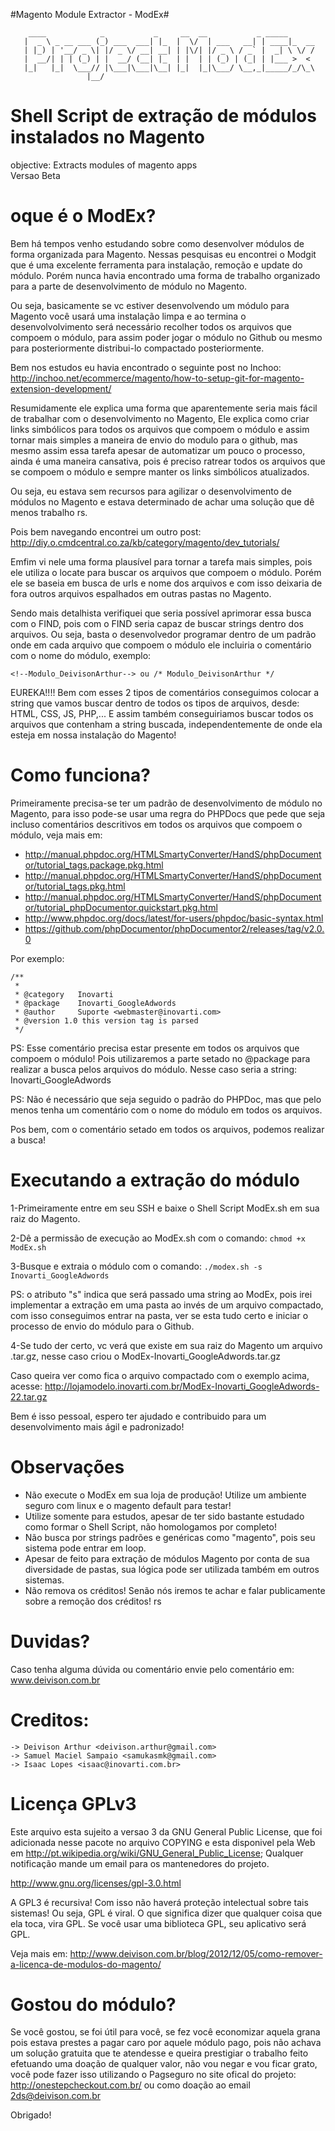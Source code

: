 #Magento Module Extractor - ModEx#

        ____            _           _     __  __           _ _____
       |  _ \ _ __ ___ (_) ___  ___| |_  |  \/  | ___   __| | ____|_  __
       | |_) | '__/ _ \| |/ _ \/ __| __| | |\/| |/ _ \ / _` |  _| \ \/ /
       |  __/| | | (_) | |  __/ (__| |_  | |  | | (_) | (_| | |___ >  <
       |_|   |_|  \___// |\___|\___|\__| |_|  |_|\___/ \__,_|_____/_/\_\
                     |__/
                     
Shell Script de extração de módulos instalados no Magento
=============                     

objective: Extracts modules of magento apps   
Versao Beta
   
oque é o ModEx?
=============

Bem há tempos venho estudando sobre como desenvolver módulos de forma organizada para Magento. Nessas pesquisas eu 
encontrei o Modgit que é uma excelente ferramenta para instalação, remoção e update do módulo. Porém nunca havia 
encontrado uma forma de trabalho organizado para a parte de desenvolvimento de módulo no Magento.

Ou seja, basicamente se vc estiver desenvolvendo um módulo para Magento você usará uma instalação limpa e
ao termina o desenvolvolvimento será necessário recolher todos os arquivos que compoem o módulo, para assim poder jogar 
o módulo no Github ou mesmo para posteriormente distribui-lo compactado posteriormente.

Bem nos estudos eu havia encontrado o seguinte post no Inchoo:
http://inchoo.net/ecommerce/magento/how-to-setup-git-for-magento-extension-development/

Resumidamente ele explica uma forma que aparentemente seria mais fácil de trabalhar com o desenvolvimento no Magento,
Ele explica como criar links simbólicos para todos os arquivos que compoem o módulo e assim tornar mais simples a 
maneira de envio do modulo para o github, mas mesmo assim essa tarefa apesar de automatizar um pouco o processo, 
ainda é uma maneira cansativa, pois é preciso ratrear todos os arquivos que se compoem o módulo e sempre manter os links
simbólicos atualizados.

Ou seja, eu estava sem recursos para agilizar o desenvolvimento de módulos no Magento e estava determinado de achar 
uma solução que dê menos trabalho rs.

Pois bem navegando encontrei um outro post:
http://diy.o.cmdcentral.co.za/kb/category/magento/dev_tutorials/

Emfim vi nele uma forma plausível para tornar a tarefa mais simples, pois ele utiliza o locate para buscar os 
arquivos que compoem o módulo. Porém ele se baseia em busca de urls e nome dos arquivos e com isso deixaria de 
fora outros arquivos espalhados em outras pastas no Magento.

Sendo mais detalhista verifiquei que seria possível aprimorar essa busca com o FIND, pois com o FIND seria capaz de buscar 
strings dentro dos arquivos. Ou seja, basta o desenvolvedor programar dentro de um padrão onde em cada arquivo que 
compoem o módulo ele incluiria o comentário com o nome do módulo, exemplo:

```<!--Modulo_DeivisonArthur--> ou /* Modulo_DeivisonArthur */```

EUREKA!!!! Bem com esses 2 tipos de comentários conseguimos colocar a string que vamos buscar dentro de todos os tipos de arquivos, desde:
HTML, CSS, JS, PHP,... E assim também conseguiriamos buscar todos os arquivos que contenham a string buscada, independentemente 
de onde ela esteja em nossa instalação do Magento!

Como funciona?
=============
Primeiramente precisa-se ter um padrão de desenvolvimento de módulo no Magento, para isso pode-se usar uma regra do PHPDocs 
que pede que seja incluso comentários descritivos em todos os arquivos que compoem o módulo, veja mais em:

* http://manual.phpdoc.org/HTMLSmartyConverter/HandS/phpDocumentor/tutorial_tags.package.pkg.html
* http://manual.phpdoc.org/HTMLSmartyConverter/HandS/phpDocumentor/tutorial_tags.pkg.html
* http://manual.phpdoc.org/HTMLSmartyConverter/HandS/phpDocumentor/tutorial_phpDocumentor.quickstart.pkg.html
* http://www.phpdoc.org/docs/latest/for-users/phpdoc/basic-syntax.html
* https://github.com/phpDocumentor/phpDocumentor2/releases/tag/v2.0.0


Por exemplo:

```
/**
 *
 * @category   Inovarti
 * @package    Inovarti_GoogleAdwords
 * @author     Suporte <webmaster@inovarti.com>
 * @version 1.0 this version tag is parsed
 */
```
PS: Esse comentário precisa estar presente em todos os arquivos que compoem o módulo! Pois utilizaremos a parte setado no 
@package para realizar a busca pelos arquivos do módulo. Nesse caso seria a string: Inovarti_GoogleAdwords


PS: Não é necessário que seja seguido o padrão do PHPDoc, mas que pelo menos tenha um comentário com o nome do módulo em todos os arquivos.

Pos bem, com o comentário setado em todos os arquivos, podemos realizar a busca!

Executando a extração do módulo
=============

1-Primeiramente entre em seu SSH e baixe o Shell Script ModEx.sh em sua raiz do Magento.

2-Dê a permissão de execução ao ModEx.sh com o comando:
```chmod +x ModEx.sh```

3-Busque e extraia o módulo com o comando:
```./modex.sh -s Inovarti_GoogleAdwords```

PS: o atributo "s" indica que será passado uma string ao ModEx, pois irei implementar a extração em uma pasta ao invés de um arquivo compactado, 
com isso conseguimos entrar na pasta, ver se esta tudo certo e iniciar o processo de envio do módulo para o Github.

4-Se tudo der certo, vc verá que existe em sua raiz do Magento um arquivo .tar.gz, nesse caso criou o ModEx-Inovarti_GoogleAdwords.tar.gz

Caso queira ver como fica o arquivo compactado com o exemplo acima, acesse: http://lojamodelo.inovarti.com.br/ModEx-Inovarti_GoogleAdwords-22.tar.gz


Bem é isso pessoal, espero ter ajudado e contribuido para um desenvolvimento mais ágil e padronizado!

Observações
=============
* Não execute o ModEx em sua loja de produção! Utilize um ambiente seguro com linux e o magento default para testar!
* Utilize somente para estudos, apesar de ter sido bastante estudado como formar o Shell Script, não homologamos por completo!
* Não busca por strings padrões e genéricas como "magento", pois seu sistema pode entrar em loop.
* Apesar de feito para extração de módulos Magento por conta de sua diversidade de pastas, sua lógica pode ser utilizada também em outros sistemas.
* Não remova os créditos! Senão nós iremos te achar e falar publicamente sobre a remoção dos créditos! rs 

Duvidas?
=============
Caso tenha alguma dúvida ou comentário envie pelo comentário em: www.deivison.com.br

Creditos:
=============
```
-> Deivison Arthur <deivison.arthur@gmail.com> 
-> Samuel Maciel Sampaio <samukasmk@gmail.com> 
-> Isaac Lopes <isaac@inovarti.com.br>
```

Licença GPLv3
=============

Este arquivo esta sujeito a versao 3 da GNU General Public License, que foi adicionada nesse pacote no arquivo COPYING e esta disponivel pela Web em http://pt.wikipedia.org/wiki/GNU_General_Public_License; Qualquer notificação mande um email para os mantenedores do projeto.

http://www.gnu.org/licenses/gpl-3.0.html

A GPL3 é recursiva! Com isso não haverá proteção intelectual sobre tais sistemas! Ou seja, GPL é viral. O que significa dizer que qualquer coisa que ela toca, vira GPL. Se você usar uma biblioteca GPL, seu aplicativo será GPL.

Veja mais em: http://www.deivison.com.br/blog/2012/12/05/como-remover-a-licenca-de-modulos-do-magento/

Gostou do módulo?
=================

Se você gostou, se foi útil para você, se fez você economizar aquela grana pois estava prestes a pagar caro por aquele módulo pago, pois não achava um solução gratuita que te atendesse e queira prestigiar o trabalho feito efetuando uma doação de qualquer valor, não vou negar e vou ficar grato, você pode fazer isso utilizando o Pagseguro no site ofical do projeto:
http://onestepcheckout.com.br/ ou como doação ao email 2ds@deivison.com.br

Obrigado!

